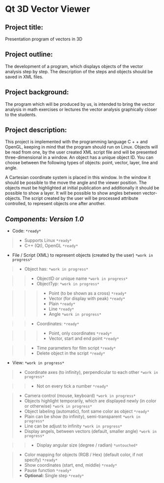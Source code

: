 Qt 3D Vector Viewer
==========================
Project title:
--------------
Presentation program of vectors in 3D

Project outline:
----------------
The development of a program, which displays objects of the vector analysis step by step. The description of the steps and objects should be saved in XML files.

Project background:
-------------------
The program which will be produced by us, is intended to bring the vector analysis  in math exercises or lectures the vector analysis graphically closer to the students.

Project description:
--------------------
This project is implemented with the programming language C + + and OpenGL, keeping in mind that the program should run on Linux.  Objects will be read from one, by the user created XML script file and will be presented three-dimensional in a window.  An object has a unique object ID. You can choose between the following types of objects: point, vector, layer, line and angle.

A Cartesian coordinate system is placed in this window.  In the window it should be possible to the move the angle and the viewer position. The objects must be highlighted at initial publication and additionally it should be possible to show a layer. It will be possible to show angles between vector-objects. The script created by the user will be processed attribute controlled, to represent objects one after another.

*Components: Version 1.0*
-----------------------------

- Code: `*ready*`

>- Supports Linux `*ready*`
>- C++ (Qt), OpenGL `*ready*`

- File / Script (XML) to represent objects (created by the user) `*work in progress*`

>- Object has: `*work in progress*`

>>- ObjectID or unique name `*work in progress*`
>>- ObjectTyp: `*work in progress*`

>>>- Point (to be shown as a cross) `*ready*`
>>>- Vector (for display with peak) `*ready*`
>>>- Plain `*ready*`
>>>- Line `*ready*`
>>>- Angle `*work in progress*`

>>- Coordinates: `*ready*`

>>>- Point, only coordinates `*ready*`
>>>- Vector, start and end point `*ready*`

>>- Time parameters for film script `*ready*`
>>- Delete object in the script `*ready*`

- View: `*work in progress*`

>- Coordinate axes (to infinity), perpendicular to each other `*work in progress*`

>>- Not on every tick a number `*ready*`

>- Camera control (mouse, keyboard) `*work in progress*`
>- Objects highlight temporarily, which are displayed newly (in color or otherwise) `*work in progress*`
>- Object labeling (automatic), font same color as object `*ready*`
>- Plain can be show (to infinity), semi-transparent `*work in progress*`
>- Line can be adjust to infinity `*work in progress*`
>- Display angels, between vectors (default, smaller angle) `*work in progress*`

>>- Display angular size (degree / radian) `*untouched*`

>- Color mapping for objects (RGB / Hex) (default color, if not specify) `*ready*`
>- Show coordinates (start, end, middle) `*ready*`
>- Pause function `*ready*`
>- **Optional:** Single step `*ready*`
